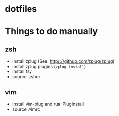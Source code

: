 # dotfiles

# Things to do manually

## zsh
- install zplug (See: https://github.com/zplug/zplug)
- install zplug plugins (`zplug install`)
- install fzy
- source .zshrc

## vim
- install vim-plug and run :PlugInstall
- source .vimrc
